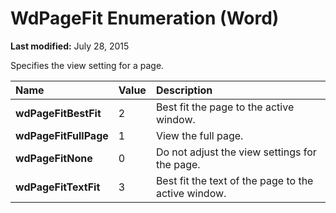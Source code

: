 
# WdPageFit Enumeration (Word)

 **Last modified:** July 28, 2015

Specifies the view setting for a page.


|**Name**|**Value**|**Description**|
|:-----|:-----|:-----|
| **wdPageFitBestFit**|2|Best fit the page to the active window.|
| **wdPageFitFullPage**|1|View the full page.|
| **wdPageFitNone**|0|Do not adjust the view settings for the page.|
| **wdPageFitTextFit**|3|Best fit the text of the page to the active window.|

